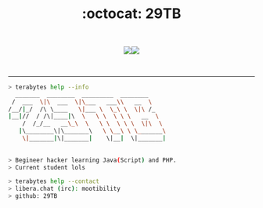 
<p align="center">
    <h1 align="center">:octocat: 29TB</h1>
</p>
<br>
<p align="center">
<img src="https://git.io/typing-svg"><img src="https://readme-typing-svg.demolab.com?font=&pause=1000&width=435&lines=Welcome+to+my+stupid+page;Feel+free+to+report+bugs;Now+get+out+%F0%9F%98%A1;Eh%2C+jk+feel+free+to+check+my+repos;Thanks+for+visiting">
</p>
<br>

-----

````bash
> terabytes help --info 
  _______  ________  _________  ________     
 /  ___  \|\  ___  \|\___   ___\\   __  \    
/__/|_/  /\ \____   \|___ \  \_\ \  \|\ /_   
|__|//  / /\|____|\  \   \ \  \ \ \   __  \  
    /  /_/__   __\_\  \   \ \  \ \ \  \|\  \ 
   |\________\|\_______\   \ \__\ \ \_______\
    \|_______|\|_______|    \|__|  \|_______|
                                             
                                             
> Begineer hacker learning Java(Script) and PHP.
> Current student lols
````

````bash
> terabytes help --contact
> libera.chat (irc): mootibility
> github: 29TB
````
